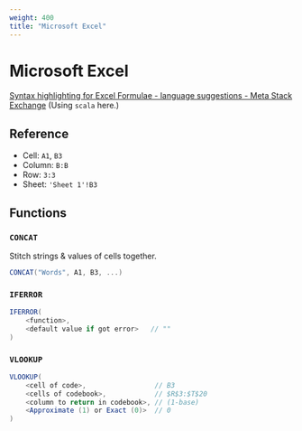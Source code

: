 ```yaml
---
weight: 400
title: "Microsoft Excel"
---
```


# Microsoft Excel

[Syntax highlighting for Excel Formulae - language suggestions - Meta Stack Exchange](https://meta.stackexchange.com/questions/362351/syntax-highlighting-for-excel-formulae-language-suggestions) (Using `scala` here.)

## Reference

- Cell: `A1`, `B3`
- Column: `B:B`
- Row: `3:3`
- Sheet: `'Sheet 1'!B3`


## Functions

### `CONCAT`

Stitch strings \& values of cells together.

```scala
CONCAT("Words", A1, B3, ...)
```

### `IFERROR`

```scala
IFERROR(
    <function>,
    <default value if got error>   // ""
)
```

### `VLOOKUP`

```scala
VLOOKUP(
    <cell of code>,                 // B3
    <cells of codebook>,            // $R$3:$T$20
    <column to return in codebook>, // (1-base)
    <Approximate (1) or Exact (0)>  // 0
)
```

